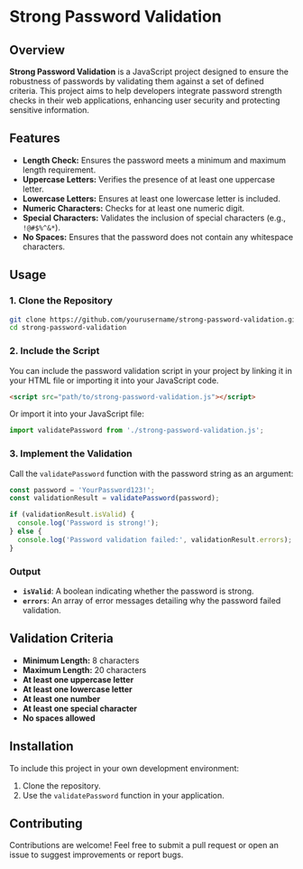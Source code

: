 
# Strong Password Validation

## Overview

**Strong Password Validation** is a JavaScript project designed to ensure the robustness of passwords by validating them against a set of defined criteria. This project aims to help developers integrate password strength checks in their web applications, enhancing user security and protecting sensitive information.

## Features

- **Length Check:** Ensures the password meets a minimum and maximum length requirement.
- **Uppercase Letters:** Verifies the presence of at least one uppercase letter.
- **Lowercase Letters:** Ensures at least one lowercase letter is included.
- **Numeric Characters:** Checks for at least one numeric digit.
- **Special Characters:** Validates the inclusion of special characters (e.g., `!@#$%^&*`).
- **No Spaces:** Ensures that the password does not contain any whitespace characters.

## Usage

### 1. Clone the Repository

```bash
git clone https://github.com/yourusername/strong-password-validation.git
cd strong-password-validation
```

### 2. Include the Script

You can include the password validation script in your project by linking it in your HTML file or importing it into your JavaScript code.

```html
<script src="path/to/strong-password-validation.js"></script>
```

Or import it into your JavaScript file:

```javascript
import validatePassword from './strong-password-validation.js';
```

### 3. Implement the Validation

Call the `validatePassword` function with the password string as an argument:

```javascript
const password = 'YourPassword123!';
const validationResult = validatePassword(password);

if (validationResult.isValid) {
  console.log('Password is strong!');
} else {
  console.log('Password validation failed:', validationResult.errors);
}
```

### Output

- **`isValid`**: A boolean indicating whether the password is strong.
- **`errors`**: An array of error messages detailing why the password failed validation.

## Validation Criteria

- **Minimum Length:** 8 characters
- **Maximum Length:** 20 characters
- **At least one uppercase letter**
- **At least one lowercase letter**
- **At least one number**
- **At least one special character**
- **No spaces allowed**


## Installation

To include this project in your own development environment:

1. Clone the repository.
2. Use the `validatePassword` function in your application.

## Contributing

Contributions are welcome! Feel free to submit a pull request or open an issue to suggest improvements or report bugs.


